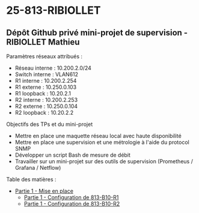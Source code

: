 
# 25-813-RIBIOLLET
## Dépôt Github privé mini-projet de supervision - RIBIOLLET Mathieu

Paramètres réseaux attribués :
- Réseau interne : 10.200.2.0/24
- Switch interne : VLAN612
- R1 interne : 10.200.2.254
- R1 externe : 10.250.0.103
- R1 loopback : 10.20.2.1
- R2 interne : 10.200.2.253
- R2 externe : 10.250.0.104
- R2 loopback : 10.20.2.2

Objectifs des TPs et du mini-projet
- Mettre en place une maquette réseau local avec haute disponibilité
- Mettre en place une supervision et une métrologie à l'aide du protocol SNMP
- Développer un script Bash de mesure de débit
- Travailler sur un mini-projet sur des outils de supervision (Prometheus / Grafana / Netflow)

Table des matières :
- [Partie 1 - Mise en place](https://github.com/RIBIOLLET-Mathieu/25-813-RIBIOLLET/blob/main/Partie%201%20-%20Mise%20en%20place.md#:~:text=Mise%20en%20place.-,md,-README.md)
  - [Partie 1 - Configuration de 813-B10-R1](https://github.com/RIBIOLLET-Mathieu/25-813-RIBIOLLET/blob/main/Partie%201%20-%20Configuration%20de%20813-B10-R1)
  - [Partie 1 - Configuration de 813-B10-R2](https://github.com/RIBIOLLET-Mathieu/25-813-RIBIOLLET/blob/main/Partie%201%20-%20Configuration%20de%20813-B10-R2)
